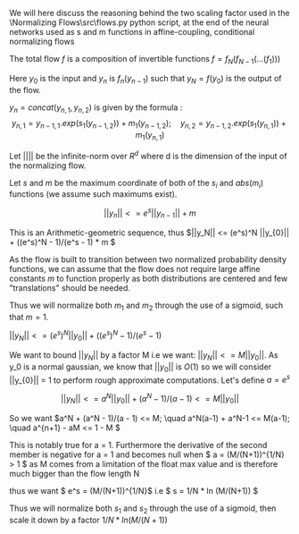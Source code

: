 We will here discuss the reasoning behind the two scaling factor used in the \Normalizing Flows\src\flows.py python script, at the end of the neural networks used as s and m functions in affine-coupling, conditional normalizing flows

The total flow $f$ is a composition of invertible functions $f = f_N(f_{N-1}(...(f_1)))$

Here $y_0$ is the input and $y_n$ is $f_n(y_{n-1})$ such that $y_N = f(y_0)$ is the output of the flow.

$y_n = concat(y_{n,1},y_{n,2})$ is given by the formula : $$ y_{n,1} = y_{n-1,1} . exp(s_1(y_{n-1,2})) + m_1(y_{n-1,2});\quad  y_{n,2} = y_{n-1,2} . exp(s_1(y_{n,1})) + m_1(y_{n,1})$$

Let $||||$ be the infinite-norm over $R^d$ where d is the dimension of the input of the normalizing flow.

Let $s$ and $m$ be the maximum coordinate of both of the $s_i$ and $abs(m_i)$ functions (we assume such maximums exist).

$$ ||y_n|| <= e^s ||y_{n-1}|| + m  $$

This is an Arithmetic-geometric sequence, thus $||y_N|| <= (e^s)^N ||y_{0}|| + ((e^s)^N - 1)/(e^s - 1) * m $

As the flow is built to transition between two normalized probability density functions, we can assume that the flow does not require large affine constants $m$ to function properly as both distributions are centered and few "translations" should be needed.

Thus we will normalize both  $m_1$ and $m_2$ through the use of a sigmoid, such that $m = 1$.

$||y_N|| <= (e^s)^N ||y_{0}|| + ((e^s)^N - 1)/(e^s - 1)$

We want to bound $||y_N||$ by a factor M i.e we want: $||y_N|| <= M ||y_0||$. As y_0 is a normal gaussian, we know that $||y_0||$ is $O(1)$ so we will consider ||y_{0}|| = 1 to perform rough approximate computations.
Let's define $a = e^s$

$$||y_N|| <= a^N ||y_{0}|| + (a^N - 1)/(a - 1) <= M ||y_0||$$

So we want $a^N + (a^N - 1)/(a - 1) <= M; \quad a^N(a-1) + a^N-1 <= M(a-1); \quad a^{n+1} - aM <= 1 - M $

This is notably true for a = 1. Furthermore the derivative of the second member is negative for a = 1 and becomes null when $ a = (M/(N+1))^{1/N} > 1 $ as M comes from a limitation of the float max value and is therefore much bigger than the flow length N

thus we want $ e^s = (M/(N+1))^{1/N}$ i.e $ s = 1/N * ln (M/(N+1)) $

Thus we will normalize both  $s_1$ and $s_2$ through the use of a sigmoid, then scale it down by a factor $1/N * ln (M/(N+1))$